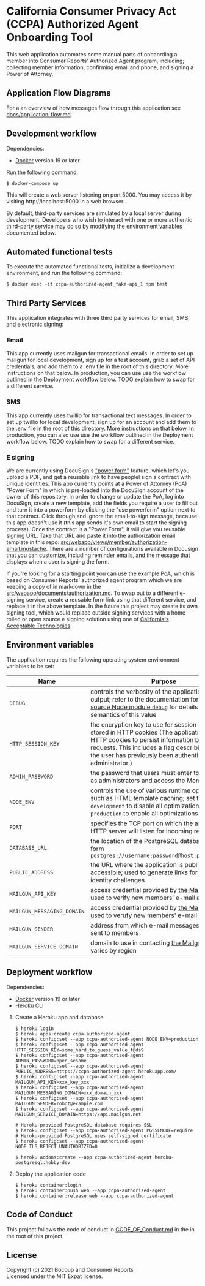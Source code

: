 # California Consumer Privacy Act (CCPA) Authorized Agent Onboarding Tool
This web application automates some manual parts of onbaording a member into
Consumer Reports' Authorized Agent program, including; collecting member
information, confirming email and phone, and signing a Power of Attorney.

## Application Flow Diagrams
For a an overview of how messages flow through this application see
[docs/application-flow.md](https://github.com/bocoup/ccpa-authorized-agent/blob/main/docs/application-flow.md).

## Development workflow

Dependencies:

- [Docker](https://www.docker.com/) version 19 or later

Run the following command:

    $ docker-compose up

This will create a web server listening on port 5000. You may access it by
visiting http://localhost:5000 in a web browser.

By default, third-party services are simulated by a local server during
development. Developers who wish to interact with one or more authentic
third-party service may do so by modifying the environment variables documented
below.

## Automated functional tests

To execute the automated functional tests, initialize a development
environment, and run the following command:

    $ docker exec -it ccpa-authorized-agent_fake-api_1 npm test

## Third Party Services
This application integrates with three third party services for email, SMS, and electronic signing: 

### Email
This app currently uses mailgun for transactional emails. In order to set up mailgun for local development, sign up for a test account, grab a set of API credentials, and add them to a .env file in the root of this directory. More instructions on that below. In production, you can use use the workflow outlined in the Deployment workflow below. TODO explain how to swap for a different service.

### SMS 
This app currently uses twillio for transactional text messages. In order to set up twillio for local development, sign up for an account and add them to the .env file in the root of this directory. More instructions on that below. In production, you can also use use the workflow outlined in the Deployment workflow below. TODO explain how to swap for a different service.

### E signing
We are currently using DocuSign's ["power form"](https://www.docusign.com/features-and-benefits/features/powerforms) feature, which let's you upload a PDF, and get a reusable link to have peoplel sign a contract with unique identities. This app currently points at a Power of Attorney (PoA) "Power Form" in which is pre-loaded into the DocuSign account of the owner of this repository. In order to change or update the PoA, log into DocuSign, create a new template, add the fields you require a user to fill out and turn it into a powerform by clicking the "use powerform" option next to that contract. Click through and ignore the email-to-sign message, because this app doesn't use it (this app sends it's own email to start the signing process). Once the contract is a "Power Form", it will give you reusable signing URL. Take that URL and paste it into the authorization email template in this repo: [src/webapp/views/member/authorization-email.mustache](https://github.com/bocoup/ccpa-authorized-agent/blob/main/src/webapp/views/member/authorization-email.mustache). There are a number of configurations available in Docusign that you can customize, including reminder emails, and the message that displays when a user is signing the form. 

If you're looking for a starting point you can use the example PoA, which is based on Consumer Reports' authorized agent program which we are keeping a copy of in markdown in the  [src/webapp/documents/authorization.md](https://github.com/bocoup/ccpa-authorized-agent/blob/main/src/webapp/documents/authorization.md). To swap out to a different e-signing service, create a reusable form link using that different service, and replace it in the above template. In the future this project may create its own signing tool, which would replace outside signing services with a home rolled or open source e signing solution using one of [California's Acceptable Technologies](https://www.sos.ca.gov/administration/regulations/current-regulations/technology/digital-signatures).

## Environment variables

The application requires the following operating system environment variables
to be set:

Name                         | Purpose
-----------------------------|--------
`DEBUG`                      | controls the verbosity of the application's logging output; refer to the documentation for [the open source Node module `debug`](https://www.npmjs.com/package/debug) for details on the semantics of this value
`HTTP_SESSION_KEY`           | the encryption key to use for session information stored in HTTP cookies (The application uses HTTP cookies to persist information between requests. This includes a flag describing whether the user has previously been authenticated as an administrator.)
`ADMIN_PASSWORD`             | the password that users must enter to authenticate as administrators and access the Member table
`NODE_ENV`                   | controls the use of various runtime optimizations such as HTML template caching; set to `development` to disable all optimization; set to `production` to enable all optimizations.
`PORT`                       | specifies the TCP port on which the application's HTTP server will listen for incoming requests
`DATABASE_URL`               | the location of the PostgreSQL database; takes the form `postgres://username:password@host:port/database`
`PUBLIC_ADDRESS`             | the URL where the application is publicly-accessible; used to generate links for responses to identity challenges
`MAILGUN_API_KEY`            | access credential provided by [the Mailgun service](https://www.mailgun.com/); used to verify new members' e-mail addresses
`MAILGUN_MESSAGING_DOMAIN`   | access credential provided by [the Mailgun service](https://www.mailgun.com/); used to verufy new members' e-mail addressed
`MAILGUN_SENDER`             | address from which e-mail messages should be sent to members
`MAILGUN_SERVICE_DOMAIN`     | domain to use in contacting [the Mailgun service](https://www.mailgun.com/); varies by region

## Deployment workflow

Dependencies:

- [Docker](https://www.docker.com/) version 19 or later
- [Heroku CLI](https://devcenter.heroku.com/categories/command-line)

1. Create a Heroku app and database

       $ heroku login
       $ heroku apps:create ccpa-authorized-agent
       $ heroku config:set --app ccpa-authorized-agent NODE_ENV=production
       $ heroku config:set --app ccpa-authorized-agent HTTP_SESSION_KEY=some_hard_to_guess_value_f@ds9
       $ heroku config:set --app ccpa-authorized-agent ADMIN_PASSWORD=open_sesame
       $ heroku config:set --app ccpa-authorized-agent PUBLIC_ADDRESS=https://ccpa-authorized-agent.herokuapp.com/
       $ heroku config:set --app ccpa-authorized-agent MAILGUN_API_KEY=xxx_key_xxx
       $ heroku config:set --app ccpa-authorized-agent MAILGUN_MESSAGING_DOMAIN=xxx_domain_xxx
       $ heroku config:set --app ccpa-authorized-agent MAILGUN_SENDER=robot@example.com
       $ heroku config:set --app ccpa-authorized-agent MAILGUN_SERVICE_DOMAIN=https://api.mailgun.net

       # Heroku-provided PostgreSQL database requires SSL
       $ heroku config:set --app ccpa-authorized-agent PGSSLMODE=require
       # Heroku-provided PostgreSQL uses self-signed certificate
       $ heroku config:set --app ccpa-authorized-agent NODE_TLS_REJECT_UNAUTHORIZED=0

       $ heroku addons:create --app ccpa-authorized-agent heroku-postgresql:hobby-dev

2. Deploy the application code

       $ heroku container:login
       $ heroku container:push web --app ccpa-authorized-agent
       $ heroku container:release web --app ccpa-authorized-agent


## Code of Conduct

This project follows the code of conduct in [CODE_OF_Conduct.md](https://github.com/bocoup/ccpa-authorized-agent/blob/main/CODE_OF_CONDUCT.md) in the in the root of this project.

## License

Copyright (c) 2021 Bocoup and Consumer Reports  
Licensed under the MIT Expat license.
